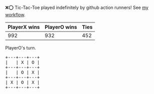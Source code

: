 :x::o: Tic-Tac-Toe played indefinitely by github action runners! See [my workflow](.github/workflows/play.yaml).

|PlayerX wins|PlayerO wins|Ties|
|-|-|-|
|992|932|452|

PlayerO's turn.

<pre>
+---+---+---+
|   | X | O |
+---+---+---+
|   | O | X |
+---+---+---+
| X | O | X |
+---+---+---+
</pre>